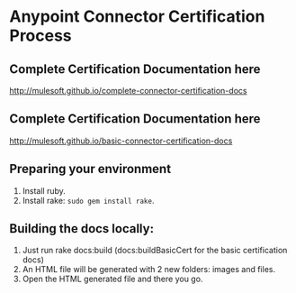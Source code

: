 # Anypoint Connector Certification Process 

## Complete Certification Documentation here
http://mulesoft.github.io/complete-connector-certification-docs

## Complete Certification Documentation here
http://mulesoft.github.io/basic-connector-certification-docs 

## Preparing your environment
1. Install ruby.
2. Install rake: `sudo gem install rake`.	

## Building the docs locally:
1. Just run rake docs:build (docs:buildBasicCert for the basic certification docs) 
2. An HTML file will be generated with 2 new folders: images and files.
3. Open the HTML generated file and there you go.
